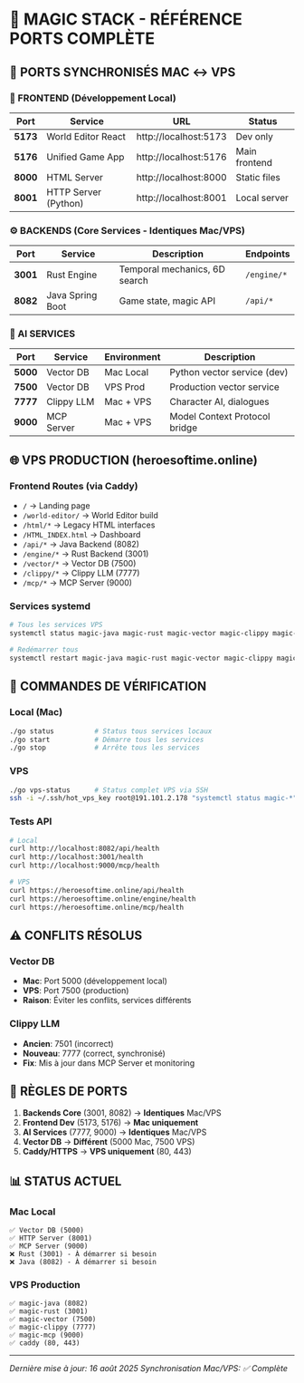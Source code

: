 # 🚀 MAGIC STACK - RÉFÉRENCE PORTS COMPLÈTE

## 📍 PORTS SYNCHRONISÉS MAC ↔ VPS

### 🎨 FRONTEND (Développement Local)
| Port | Service | URL | Status |
|------|---------|-----|--------|
| **5173** | World Editor React | http://localhost:5173 | Dev only |
| **5176** | Unified Game App | http://localhost:5176 | Main frontend |
| **8000** | HTML Server | http://localhost:8000 | Static files |
| **8001** | HTTP Server (Python) | http://localhost:8001 | Local server |

### ⚙️ BACKENDS (Core Services - Identiques Mac/VPS)
| Port | Service | Description | Endpoints |
|------|---------|-------------|-----------|
| **3001** | Rust Engine | Temporal mechanics, 6D search | `/engine/*` |
| **8082** | Java Spring Boot | Game state, magic API | `/api/*` |

### 🤖 AI SERVICES
| Port | Service | Environment | Description |
|------|---------|-------------|-------------|
| **5000** | Vector DB | Mac Local | Python vector service (dev) |
| **7500** | Vector DB | VPS Prod | Production vector service |
| **7777** | Clippy LLM | Mac + VPS | Character AI, dialogues |
| **9000** | MCP Server | Mac + VPS | Model Context Protocol bridge |

## 🌐 VPS PRODUCTION (heroesoftime.online)

### Frontend Routes (via Caddy)
- `/` → Landing page
- `/world-editor/` → World Editor build
- `/html/*` → Legacy HTML interfaces
- `/HTML_INDEX.html` → Dashboard
- `/api/*` → Java Backend (8082)
- `/engine/*` → Rust Backend (3001)
- `/vector/*` → Vector DB (7500)
- `/clippy/*` → Clippy LLM (7777)
- `/mcp/*` → MCP Server (9000)

### Services systemd
```bash
# Tous les services VPS
systemctl status magic-java magic-rust magic-vector magic-clippy magic-mcp caddy

# Redémarrer tous
systemctl restart magic-java magic-rust magic-vector magic-clippy magic-mcp
```

## 🔧 COMMANDES DE VÉRIFICATION

### Local (Mac)
```bash
./go status          # Status tous services locaux
./go start           # Démarre tous les services
./go stop            # Arrête tous les services
```

### VPS
```bash
./go vps-status      # Status complet VPS via SSH
ssh -i ~/.ssh/hot_vps_key root@191.101.2.178 "systemctl status magic-*"
```

### Tests API
```bash
# Local
curl http://localhost:8082/api/health
curl http://localhost:3001/health
curl http://localhost:9000/mcp/health

# VPS
curl https://heroesoftime.online/api/health
curl https://heroesoftime.online/engine/health
curl https://heroesoftime.online/mcp/health
```

## ⚠️ CONFLITS RÉSOLUS

### Vector DB
- **Mac**: Port 5000 (développement local)
- **VPS**: Port 7500 (production)
- **Raison**: Éviter les conflits, services différents

### Clippy LLM
- **Ancien**: 7501 (incorrect)
- **Nouveau**: 7777 (correct, synchronisé)
- **Fix**: Mis à jour dans MCP Server et monitoring

## 🎯 RÈGLES DE PORTS

1. **Backends Core** (3001, 8082) → **Identiques** Mac/VPS
2. **Frontend Dev** (5173, 5176) → **Mac uniquement**
3. **AI Services** (7777, 9000) → **Identiques** Mac/VPS
4. **Vector DB** → **Différent** (5000 Mac, 7500 VPS)
5. **Caddy/HTTPS** → **VPS uniquement** (80, 443)

## 📊 STATUS ACTUEL

### Mac Local
```
✅ Vector DB (5000)
✅ HTTP Server (8001)  
✅ MCP Server (9000)
❌ Rust (3001) - À démarrer si besoin
❌ Java (8082) - À démarrer si besoin
```

### VPS Production
```
✅ magic-java (8082)
✅ magic-rust (3001)
✅ magic-vector (7500)
✅ magic-clippy (7777)
✅ magic-mcp (9000)
✅ caddy (80, 443)
```

---
*Dernière mise à jour: 16 août 2025*
*Synchronisation Mac/VPS: ✅ Complète*